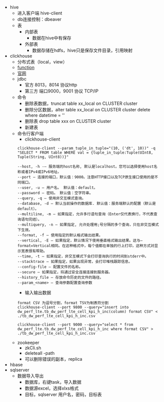 
- hive
	- 进入客户端 hive-client
	- db连接控制：dbeaver
	- 表
		- 内部表
			- 数据在hive中有保存
		- 外部表
			- 数据存储在hdfs，hive只是保存文件目录，引用映射
- clickhouse
	- 分布式表（local，view）
	- [function](https://clickhouse.com/docs/en/sql-reference/functions/)
	- [官网](https://clickhouse.com/) 
	- jdbc
		- 官方 8013，8014 协议http
		- 第三方 端口9000，9001 协议 TCP/IP
	- 命令
		- 删除表数据，truncat table xx_local on CLUSTER cluster
		- 删除分区数据，alter table xx_local on CLUSTER cluster delete where datetime = ''
		- 删除表 drop table xxx on CLUSTER cluster
		- 新建表 
	- 命令行客户端
		- clickhouse-client
		```
		clickhouse-client --param_tuple_in_tuple="(10, ('dt', 10))" -q "SELECT * FROM table WHERE val = {tuple_in_tuple:Tuple(UInt8, Tuple(String, UInt8))}"
		```
		```
		--host, -h -– 服务端的host名称, 默认是localhost。您可以选择使用host名称或者IPv4或IPv6地址。
		--port – 连接的端口，默认值：9000。注意HTTP接口以及TCP原生接口使用的是不同端口。
		--user, -u – 用户名。 默认值：default。
		--password – 密码。 默认值：空字符串。
		--query, -q – 使用非交互模式查询。
		--database, -d – 默认当前操作的数据库. 默认值：服务端默认的配置（默认是default）。
		--multiline, -m – 如果指定，允许多行语句查询（Enter仅代表换行，不代表查询语句完结）。
		--multiquery, -n – 如果指定, 允许处理用;号分隔的多个查询，只在非交互模式下生效。
		--format, -f – 使用指定的默认格式输出结果。
		--vertical, -E – 如果指定，默认情况下使用垂直格式输出结果。这与–format=Vertical相同。在这种格式中，每个值都在单独的行上打印，这种方式对显示宽表很有帮助。
		--time, -t – 如果指定，非交互模式下会打印查询执行的时间到stderr中。
		--stacktrace – 如果指定，如果出现异常，会打印堆栈跟踪信息。
		--config-file – 配置文件的名称。
		--secure – 如果指定，将通过安全连接连接到服务器。
		--history_file — 存放命令历史的文件的路径。
		--param_<name> — 查询参数配置查询参数
		```
		- 输入输出数据
		```
		format CSV 为逗号分割，format TSV为制表符分割
		clickhouse-client --port 9800 --query="insert into dw_perf_lte.tb_dw_perf_lte_cell_kpi_h_inc(column) format CSV" < ./tb_dw_perf_lte_cell_kpi_h_inc.csv

		clickhouse-client --port 9000 --query="select * from dw_perf_lte.tb_dw_perf_lte_cell_kpi_h_inc where format CSV" > ./tb_dw_perf_lte_cell_kpi_h_inc.csv
		```
	- zookeeper
		- zkCli.sh
		- deleteall -path
		- 可以删除错误的副本，replica 
- hbase
- sqlserver
	- 数据导入导出
		- 数据库，右键task，导入数据
		- 数据源excel，选择xlxs格式
		- 目标，sqlserver 用户名，密码，目标表 
